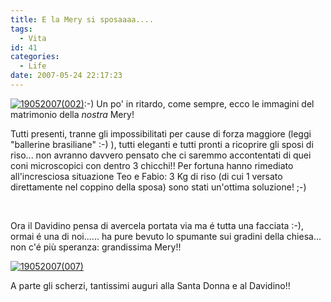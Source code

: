 ```yaml
---
title: E la Mery si sposaaaa....
tags:
  - Vita
id: 41
categories:
  - Life
date: 2007-05-24 22:17:23
---
```


[![](/images/2012/04/19052007002.jpg "19052007(002)")](/images/2012/04/19052007002.jpg):-) Un po' in ritardo, come sempre, ecco le immagini del matrimonio della _nostra_ Mery!

Tutti presenti, tranne gli impossibilitati per cause di forza maggiore (leggi "ballerine brasiliane" :-) ), tutti eleganti e tutti pronti a ricoprire gli sposi di riso... non avranno davvero pensato che ci saremmo accontentati di quei coni microscopici con dentro 3 chicchi!! Per fortuna hanno rimediato all'incresciosa situazione Teo e Fabio: 3 Kg di riso (di cui 1 versato direttamente nel coppino della sposa) sono stati un'ottima soluzione! ;-)

&nbsp;

Ora il Davidino pensa di avercela portata via ma é tutta una facciata :-), ormai é una di noi...... ha pure bevuto lo spumante sui gradini della chiesa... non c'é più speranza: grandissima Mery!!

[![](/images/2012/04/19052007007.jpg "19052007(007)")](/images/2012/04/19052007007.jpg)

A parte gli scherzi, tantissimi auguri alla Santa Donna e al Davidino!!